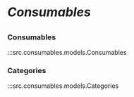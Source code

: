 # ***Consumables***

##

### Consumables
:::src.consumables.models.Consumables

### Categories
:::src.consumables.models.Categories
